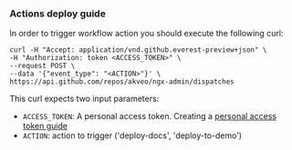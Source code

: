 ### Actions deploy guide

In order to trigger workflow action you should execute the following curl:

`curl -H "Accept: application/vnd.github.everest-preview+json" \`  
`-H "Authorization: token <ACCESS_TOKEN>" \`  
`--request POST \`  
`--data '{"event_type": "<ACTION>"}' \`  
`https://api.github.com/repos/akveo/ngx-admin/dispatches`

This curl expects two input parameters:
- `ACCESS_TOKEN`: A personal access token. Creating a [personal access token guide](https://help.github.com/en/github/authenticating-to-github/creating-a-personal-access-token-for-the-command-line)  
- `ACTION`: action to trigger ('deploy-docs', 'deploy-to-demo')
